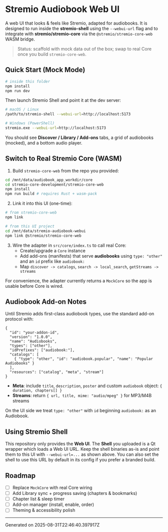 # Stremio Audiobook Web UI

A web UI that looks & feels like Stremio, adapted for audiobooks. It is designed to run inside the **stremio-shell** using the `--webui-url` flag and to integrate with **stremio/stremio-core** via the `@stremio/stremio-core-web` WASM bridge.

> Status: scaffold with mock data out of the box; swap to real Core once you build `stremio-core-web`.

## Quick Start (Mock Mode)

```bash
# inside this folder
npm install
npm run dev
```

Then launch Stremio Shell and point it at the dev server:

```bash
# macOS / Linux
/path/to/stremio-shell --webui-url=http://localhost:5173

# Windows (PowerShell)
stremio.exe --webui-url=http://localhost:5173
```

You should see **Discover / Library / Add-ons** tabs, a grid of audiobooks (mocked), and a bottom audio player.

## Switch to Real Stremio Core (WASM)

1. Build `stremio-core-web` from the repo you provided:

```bash
cd /mnt/data/audiobook_app_workdir/core
cd stremio-core-development/stremio-core-web
npm install
npm run build # requires Rust + wasm-pack
```

2. Link it into this UI (one-time):

```bash
# from stremio-core-web
npm link

# from this UI project
cd /mnt/data/stremio-audiobook-webui
npm link @stremio/stremio-core-web
```

3. Wire the adapter in `src/core/index.ts` to call real Core:
   - Create/upgrade a `Core` instance
   - Add add-ons (manifests) that serve **audiobooks** using `type: "other"` and an `id` prefix like `audiobook:`
   - Map `discover -> catalogs`, `search -> local_search`, `getStreams -> streams`

For convenience, the adapter currently returns a `MockCore` so the app is usable before Core is wired.

## Audiobook Add-on Notes

Until Stremio adds first-class audiobook types, use the standard add-on protocol with:

```jsonc
{
  "id": "your-addon-id",
  "version": "1.0.0",
  "name": "Audiobooks",
  "types": ["other"],
  "idPrefixes": ["audiobook:"],
  "catalogs": [
    { "type": "other", "id": "audiobook.popular", "name": "Popular Audiobooks" }
  ],
  "resources": ["catalog", "meta", "stream"]
}
```

- **Meta**: include `title`, `description`, `poster` and custom `audiobook` object: `{ duration, chapters[] }`
- **Streams**: return `{ url, title, mime: "audio/mpeg" }` for MP3/M4B streams

On the UI side we treat `type: "other"` with `id` beginning `audiobook:` as an Audiobook.

## Using Stremio Shell

This repository only provides the **Web UI**. The **Shell** you uploaded is a Qt wrapper which loads a Web UI URL. Keep the shell binaries as-is and point them to this UI with `--webui-url=...` as shown above. You can also set the shell to use this URL by default in its config if you prefer a branded build.

## Roadmap

- [ ] Replace `MockCore` with real Core wiring
- [ ] Add Library sync + progress saving (chapters & bookmarks)
- [ ] Chapter list & sleep timer
- [ ] Add-on manager (install, enable, order)
- [ ] Theming & accessibility polish

---

Generated on 2025-08-31T22:46:40.397917Z